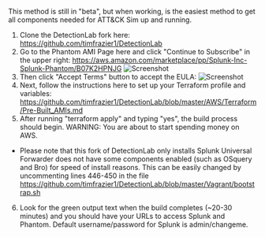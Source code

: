 This method is still in "beta", but when working, is the easiest method to get all components needed for ATT&CK Sim up and running.

1. Clone the DetectionLab fork here: https://github.com/timfrazier1/DetectionLab
2. Go to the Phantom AMI Page here and click "Continue to Subscribe" in the upper right: https://aws.amazon.com/marketplace/pp/Splunk-Inc-Splunk-Phantom/B07K2HPNJG ![Screenshot](https://github.com/timfrazier1/AdversarySimulation/blob/master/phantom_eula_1.png)
3. Then click "Accept Terms" button to accept the EULA:
![Screenshot](https://github.com/timfrazier1/AdversarySimulation/blob/master/phantom_eula_2.png)
4. Next, follow the instructions here to set up your Terraform profile and variables: https://github.com/timfrazier1/DetectionLab/blob/master/AWS/Terraform/Pre-Built_AMIs.md
5. After running "terraform apply" and typing "yes", the build process should begin.  WARNING: You are about to start spending money on AWS. 
 - Please note that this fork of DetectionLab only installs Splunk Universal Forwarder does not have some components enabled (such as OSquery and Bro) for speed of install reasons.  This can be easily changed by uncommenting lines 446-450 in the file https://github.com/timfrazier1/DetectionLab/blob/master/Vagrant/bootstrap.sh
6. Look for the green output text when the build completes (~20-30 minutes) and you should have your URLs to access Splunk and Phantom. Default username/password for Splunk is admin/changeme.  
